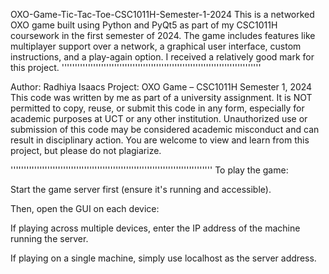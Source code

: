 OXO-Game-Tic-Tac-Toe-CSC1011H-Semester-1-2024
This is a networked OXO game built using Python and PyQt5 as part of my CSC1011H coursework in the first semester of 2024. The game includes features like multiplayer support over a network, a graphical user interface, custom instructions, and a play-again option.  I received a relatively good mark for this project.
''''''''''''''''''''''''''''''''''''''''''''''''''''''''''''''''''''''''''''

Author: Radhiya Isaacs
Project: OXO Game – CSC1011H Semester 1, 2024
This code was written by me as part of a university assignment.
It is NOT permitted to copy, reuse, or submit this code in any form, especially for academic purposes at UCT or any other institution.
Unauthorized use or submission of this code may be considered academic misconduct and can result in disciplinary action.
You are welcome to view and learn from this project, but please do not plagiarize.

'''''''''''''''''''''''''''''''''''''''''''''''''''''''''''''''''''''''''''''
To play the game:

Start the game server first (ensure it's running and accessible).

Then, open the GUI on each device:

If playing across multiple devices, enter the IP address of the machine running the server.

If playing on a single machine, simply use localhost as the server address.

